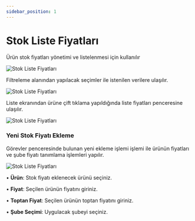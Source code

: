 ```yaml
---
sidebar_position: 1
---
```


# Stok Liste Fiyatları

Ürün stok fiyatları yönetimi ve listelenmesi için kullanılır

![Stok Liste Fiyatları](/img/moduller/stok-liste-fiyatlari-1.png)

Filtreleme alanından yapılacak seçimler ile istenilen verilere ulaşılır.

![Stok Liste Fiyatları](/img/moduller/stok-liste-fiyatlari-2.png)

Liste ekranından ürüne çift tıklama yapıldığında liste fiyatları penceresine ulaşılır.

![Stok Liste Fiyatları](/img/moduller/stok-liste-fiyatlari-3.png)

### Yeni Stok Fiyatı Ekleme

Görevler penceresinde bulunan yeni ekleme işlemi işlemi ile ürünün fiyatları ve şube fiyatı tanımlama işlemleri yapılır.

![Stok Liste Fiyatları](/img/moduller/stok-liste-fiyatlari-4.png)

•	**Ürün**: Stok fiyatı eklenecek ürünü seçiniz.

•	**Fiyat**: Seçilen ürünün fiyatını giriniz.

•	**Toptan Fiyat**: Seçilen ürünün toptan fiyatını giriniz.

•	**Şube Seçimi**: Uygulacak şubeyi seçiniz.




